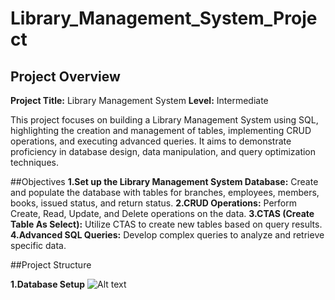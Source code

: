 # Library_Management_System_Project

## Project Overview
**Project Title:** Library Management System
**Level:** Intermediate

This project focuses on building a Library Management System using SQL, highlighting the creation and management of tables, implementing CRUD operations, and executing advanced queries. It aims to demonstrate proficiency in database design, data manipulation, and query optimization techniques.

##Objectives
**1.Set up the Library Management System Database:** Create and populate the database with tables for branches, employees, members, books, issued status, and return status.
**2.CRUD Operations:** Perform Create, Read, Update, and Delete operations on the data.
**3.CTAS (Create Table As Select):** Utilize CTAS to create new tables based on query results.
**4.Advanced SQL Queries:** Develop complex queries to analyze and retrieve specific data.

##Project Structure

**1.Database Setup**
![Alt text](https://github.com/Thimanshusingh/Library_Management_System_Project_SQL/blob/main/Diagram.png)




